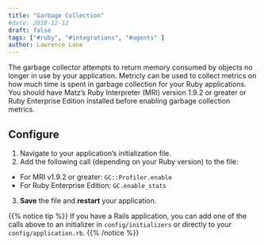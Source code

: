 ```yaml
---
title: "Garbage Collection"
#date: 2018-12-12
draft: false
tags: ["#ruby", "#integrations", "#agents" ]
author: Lawrence Lane
---
```


 The garbage collector attempts to return memory consumed by objects no longer in use by your application. Metricly can be used to collect metrics on how much time is spent in garbage collection for your Ruby applications. You should have Matz’s Ruby Interpreter (MRI) version 1.9.2 or greater or Ruby Enterprise Edition installed before enabling garbage collection metrics.

## Configure
1. Navigate to your application’s initialization file.
2. Add the following call (depending on your Ruby version) to the file:
  - For MRI v1.9.2 or greater: ```GC::Profiler.enable```
  - For Ruby Enterprise Edition: ```GC.enable_stats```
3. **Save** the file and **restart** your application.

{{% notice tip %}}
If you have a Rails application, you can add one of the calls above to an initializer in `config/initializers` or directly to your `config/application.rb`.
{{% /notice %}}
